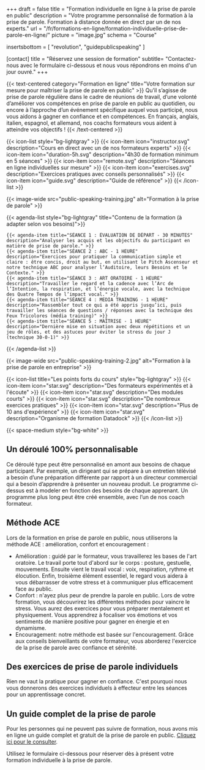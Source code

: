 +++
draft		= false
title		= "Formation individuelle en ligne à la prise de parole en public"
description = "Votre programme personnalisé de formation à la prise de parole. Formation à distance donnée en direct par un de nos experts."
url	 		= "/fr/formations-en-ligne/formation-individuelle-prise-de-parole-en-ligne/"
picture		= "image.jpg"
schema		= "Course"

insertsbottom = [ "revolution", "guidepublicspeaking" ]

[contact]
	title	= "Réservez une session de formation"
	subtitle= "Contactez-nous avec le formulaire ci-dessous et nous vous répondrons en moins d'un jour ouvré."
+++  

{{< text-centered category="Formation en ligne" title="Votre formation sur mesure pour maîtriser la prise de parole en public" >}}
Qu’il s’agisse de prise de parole régulière dans le cadre de réunions de travail, d’une volonté d’améliorer vos compétences en prise de parole en public au quotidien, ou encore à l’approche d’un événement spécifique auquel vous participé, nous vous aidons à gagner en confiance et en compétences. En français, anglais, italien, espagnol, et allemand, nos coachs formateurs vous aident à atteindre vos objectifs !
{{< /text-centered >}}
 
{{< icon-list style="bg-lightgray" >}}
	{{< icon-item icon="instructor.svg" description="Cours en direct avec un de nos formateurs experts" >}}
	{{< icon-item icon="duration-5h.svg" description="4h30 de formation minimum en 5 séances" >}}
	{{< icon-item icon="remote.svg" description="Séances en ligne individuelles sur mesure" >}}
	{{< icon-item icon="exercises.svg" description="Exercices pratiques avec conseils personnalisés" >}}
	{{< icon-item icon="guide.svg" description="Guide de référence" >}}
{{< /icon-list >}}

{{< image-wide src="public-speaking-training.jpg" alt="Formation à la prise de parole" >}}

{{< agenda-list style="bg-lightgray" title="Contenu de la formation (à adapter selon vos besoins)">}}

	{{< agenda-item title="SÉANCE 1 : ÉVALUATION DE DÉPART - 30 MINUTES" description="Analyser les acquis et les objectifs du participant en matière de prise de parole." >}}
	{{< agenda-item title="SÉANCE 2 : ABC - 1 HEURE" description="Exercices pour pratiquer la communication simple et claire : être concis, droit au but, en utilisant le Pitch Ascenseur et notre technique ABC pour analyser l’Auditoire, leurs Besoins et le Contexte." >}}
	{{< agenda-item title="SÉANCE 3 : ART ORATOIRE - 1 HEURE" description="Travailler le regard et la cadence avec l’Arc de l’Intention, la respiration, et l’énergie vocale, avec la technique des Quatre Tempos de l’impact vocal." >}}
	{{< agenda-item title="SÉANCE 4 : MEDIA TRAINING - 1 HEURE" description="Rassembler tout ce qui a été appris jusqu’ici, puis travailler les séances de questions / réponses avec la technique des Feux Tricolores (média training)" >}}
	{{< agenda-item title="SÉANCE 5 : MAÎTRISE - 1 HEURE" description="Dernière mise en situation avec deux répétitions et un jeu de rôles, et des astuces pour éviter le stress du jour J (technique 30-0-1)" >}}
{{< /agenda-list >}}

{{< image-wide src="public-speaking-training-2.jpg" alt="Formation à la prise de parole en entreprise" >}}

{{< icon-list title="Les points forts du cours" style="bg-lightgray" >}}
	{{< icon-item icon="star.svg" description="Des formateurs expérimentés et à l'écoute" >}}
	{{< icon-item icon="star.svg" description="Des modules courts" >}}
	{{< icon-item icon="star.svg" description="De nombreux exercices pratiques" >}}
	{{< icon-item icon="star.svg" description="Plus de 10 ans d'expérience" >}}
	{{< icon-item icon="star.svg" description="Organisme de formation Datadock" >}}
{{< /icon-list >}}

{{< space-medium style="bg-white" >}}

## Un déroulé 100% personnalisable
Ce déroulé type peut être personnalisé en amont aux besoins de chaque participant. Par exemple, un dirigeant qui se prépare à un entretien télévisé a besoin d’une préparation différente par rapport à un directeur commercial qui a besoin d’apprendre à présenter un nouveau produit. Le programme ci-dessus est à modeler en fonction des besoins de chaque apprenant. Un programme plus long peut être créé ensemble, avec l’un de nos coach formateur. 

## Méthode ACE
Lors de la formation en prise de parole en public, nous utiliserons la méthode ACE : amélioration, confort et encouragement :

- Amélioration : guidé par le formateur, vous travaillerez les bases de l'art oratoire. Le travail porte tout d'abord sur le corps : posture, gestuelle, mouvements. Ensuite vient le travail vocal : voix, respiration, rythme et élocution. Enfin, troisième élément essentiel, le regard vous aidera à vous débarrasser de votre stress et à communiquer plus efficacement face au public.
- Confort : n'ayez plus peur de prendre la parole en public. Lors de votre formation, vous découvrirez les différentes méthodes pour vaincre le stress. Vous aurez des exercices pour vous préparer mentalement et physiquement. Vous apprendrez à focaliser vos émotions et vos sentiments de manière positive pour gagner en énergie et en dynamisme.
- Encouragement: notre méthode est basée sur l'encouragement. Grâce aux conseils bienveillants de votre formateur, vous aborderez l'exercice de la prise de parole avec confiance et sérénité. 

## Des exercices de prise de parole individuels
Rien ne vaut la pratique pour gagner en confiance. C'est pourquoi nous vous donnerons des exercices individuels à effecteur entre les séances pour un apprentissage concret.

## Un guide complet de la prise de parole
Pour les personnes qui ne peuvent pas suivre de formation, nous avons mis en ligne un guide complet et gratuit de la prise de parole en public. [Cliquez ici pour le consulter](/fr/guide-ultime-prise-de-parole-en-public/).

Utilisez le formulaire ci-dessous pour réserver dès à présent votre formation individuelle à la prise de parole.

